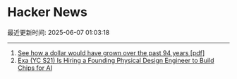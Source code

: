 # Hacker News

最近更新时间: 2025-06-07 01:03:18

--- 
1. [See how a dollar would have grown over the past 94 years [pdf]](https://www.newyorklifeinvestments.com/assets/documents/education/investing-essentials-growthofadollar.pdf) 
2. [Exa (YC S21) Is Hiring a Founding Physical Design Engineer to Build Chips for AI](https://www.ycombinator.com/companies/exa-laboratories/jobs/9TXvyqt-founding-engineer-physical-design-vlsi-rtl) 

